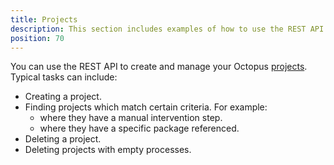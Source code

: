 ```yaml
---
title: Projects
description: This section includes examples of how to use the REST API to create and manage projects in Octopus.
position: 70
---
```


You can use the REST API to create and manage your Octopus [projects](/docs/projects/index.md). Typical tasks can include:

- Creating a project.
- Finding projects which match certain criteria. For example:
  - where they have a manual intervention step.
  - where they have a specific package referenced.
- Deleting a project.
- Deleting projects with empty processes.
